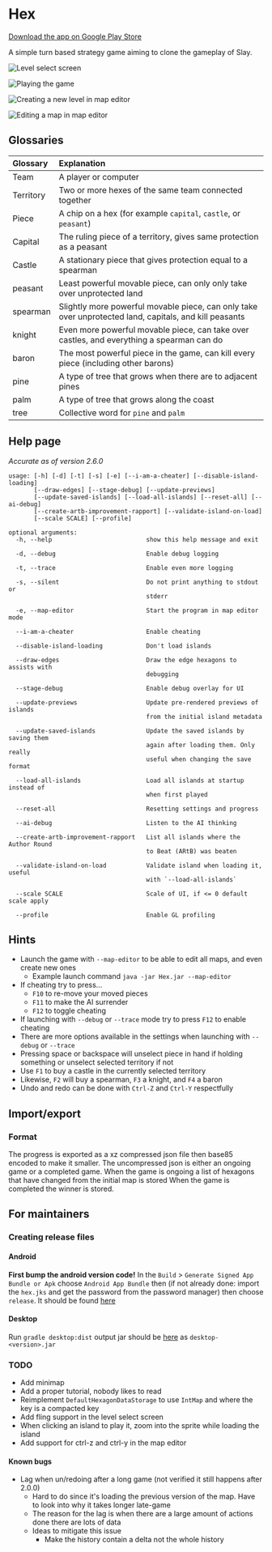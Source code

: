 # Hex

[Download the app on Google Play Store](https://play.google.com/store/apps/details?id=no.elg.hex)

A simple turn based strategy game aiming to clone the gameplay of Slay.

![Level select screen](./images/level-select.png)

![Playing the game](./images/placing-unit.png)

![Creating a new level in map editor](./images/level-creation.png)

![Editing a map in map editor](./images/map-editor.png)

## Glossaries

| Glossary  | Explanation                                                                                            |
|:----------|:-------------------------------------------------------------------------------------------------------|
| Team      | A player or computer                                                                                   |
| Territory | Two or more hexes of the same team connected together                                                  |
| Piece     | A chip on a hex (for example `capital`, `castle`, or `peasant`)                                        |
| Capital   | The ruling piece of a territory, gives same protection as a peasant                                    |
| Castle    | A stationary piece that gives protection equal to a spearman                                           |
| peasant   | Least powerful movable piece, can only only take over unprotected land                                 |
| spearman  | Slightly more powerful movable piece, can only take over unprotected land, capitals, and kill peasants |
| knight    | Even more powerful movable piece, can take over castles, and everything a spearman can do              |
| baron     | The most powerful piece in the game, can kill every piece (including other barons)                     |
| pine      | A type of tree that grows when there are to adjacent pines                                             |
| palm      | A type of tree that grows along the coast                                                              |
| tree      | Collective word for `pine` and `palm`                                                                  |

## Help page

*Accurate as of version 2.6.0*

```
usage: [-h] [-d] [-t] [-s] [-e] [--i-am-a-cheater] [--disable-island-loading]
       [--draw-edges] [--stage-debug] [--update-previews]
       [--update-saved-islands] [--load-all-islands] [--reset-all] [--ai-debug]
       [--create-artb-improvement-rapport] [--validate-island-on-load]
       [--scale SCALE] [--profile]

optional arguments:
  -h, --help                          show this help message and exit

  -d, --debug                         Enable debug logging

  -t, --trace                         Enable even more logging

  -s, --silent                        Do not print anything to stdout or
                                      stderr

  -e, --map-editor                    Start the program in map editor mode

  --i-am-a-cheater                    Enable cheating

  --disable-island-loading            Don't load islands

  --draw-edges                        Draw the edge hexagons to assists with
                                      debugging

  --stage-debug                       Enable debug overlay for UI

  --update-previews                   Update pre-rendered previews of islands
                                      from the initial island metadata

  --update-saved-islands              Update the saved islands by saving them
                                      again after loading them. Only really
                                      useful when changing the save format

  --load-all-islands                  Load all islands at startup instead of
                                      when first played

  --reset-all                         Resetting settings and progress

  --ai-debug                          Listen to the AI thinking

  --create-artb-improvement-rapport   List all islands where the Author Round
                                      to Beat (ARtB) was beaten

  --validate-island-on-load           Validate island when loading it, useful
                                      with `--load-all-islands`

  --scale SCALE                       Scale of UI, if <= 0 default scale apply

  --profile                           Enable GL profiling
```

## Hints

* Launch the game with `--map-editor` to be able to edit all maps, and even create new ones
  * Example launch command `java -jar Hex.jar --map-editor`
* If cheating try to press...
  * `F10` to re-move your moved pieces
  * `F11` to make the AI surrender
  * `F12` to toggle cheating
* If launching with `--debug` or `--trace` mode try to press `F12` to enable cheating
* There are more options available in the settings when launching with `--debug` or `--trace`
* Pressing space or backspace will unselect piece in hand if holding something or unselect selected territory if not
* Use `F1` to buy a castle in the currently selected territory
* Likewise, `F2` will buy a spearman, `F3` a knight, and `F4` a baron
* Undo and redo can be done with `Ctrl-Z` and `Ctrl-Y` respectfully

## Import/export

### Format

The progress is exported as a xz compressed json file then base85 encoded to make it smaller.
The uncompressed json is either an ongoing game or a completed game.
When the game is ongoing a list of hexagons that have changed from the initial map is stored
When the game is completed the winner is stored.

## For maintainers

### Creating release files

#### Android

**First bump the android version code!**
In the `Build` > `Generate Signed App Bundle or Apk` choose `Android App Bundle` then (if not already done: import the `hex.jks` and get the password from the password manager) then
choose `release`.
It should be found [here](./android/release)

#### Desktop

Run `gradle desktop:dist` output jar should be [here](./desktop/build/libs) as `desktop-<version>.jar`

### TODO

* Add minimap
* Add a proper tutorial, nobody likes to read
* Reimplement `DefaultHexagonDataStorage` to use `IntMap` and where the key is a compacted key
* Add fling support in the level select screen
* When clicking an island to play it, zoom into the sprite while loading the island
* Add support for ctrl-z and ctrl-y in the map editor

#### Known bugs

* Lag when un/redoing after a long game (not verified it still happens after 2.0.0)
  * Hard to do since it's loading the previous version of the map. Have to look into why it takes longer late-game
  * The reason for the lag is when there are a large amount of actions done there are lots of data
  * Ideas to mitigate this issue
    * Make the history contain a delta not the whole history